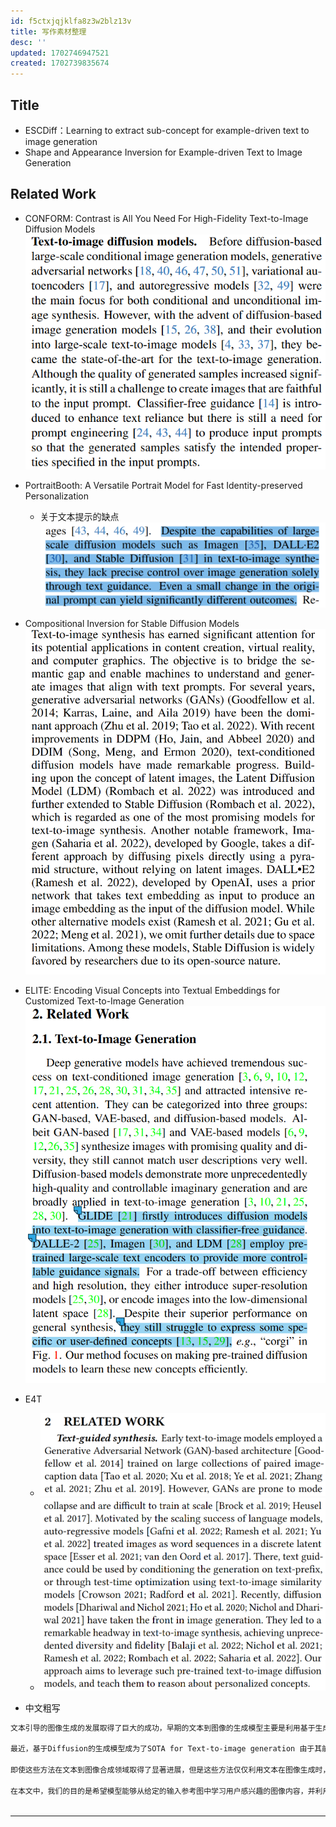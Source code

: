```yaml
---
id: f5ctxjqjklfa8z3w2blz13v
title: 写作素材整理
desc: ''
updated: 1702746947521
created: 1702739835674
---
```


## Title
* ESCDiff：Learning to extract sub-concept for example-driven text to image generation
* Shape and Appearance Inversion for Example-driven Text to Image Generation 



## Related Work
* CONFORM: Contrast is All You Need For High-Fidelity Text-to-Image Diffusion Models
![图 0](assets/images/5a32e883ea29971656ba80be36263319198e685b0d23c104005bd29f66626126.png)  
* PortraitBooth: A Versatile Portrait Model for Fast Identity-preserved Personalization
  * 关于文本提示的缺点
    ![图 1](assets/images/c3bb9835187343b6699a3425d684b4b9ec65ce61768cc15d1ef4299e4837e3d6.png) 

* Compositional Inversion for Stable Diffusion Models
![图 2](assets/images/ab1ffdcbb827ad7fa991eb11142085d82b3d541fae9df79b569256c934209fb9.png)  


* ELITE: Encoding Visual Concepts into Textual Embeddings for Customized Text-to-Image Generation
![图 3](assets/images/97b9e4718e29542408703ebd1a80ba3cec06e773428ab71e1df7efb8416846b6.png)  

* E4T
  * ![图 4](assets/images/9d6512d6888483a7eb6d4d4cbeeaad5b6ac950abc2cc2703d4350b92113dd394.png)  
  * ![图 5](assets/images/cab9da991a04c2d248dddddd12285558c9cdf65c85a0ab2f80556181bee96784.png)  



* 中文粗写

```txt
文本引导的图像生成的发展取得了巨大的成功，早期的文本到图像的生成模型主要是利用基于生成对抗网络的结构，结合CLIP。然而，GANs的训练不稳定容易引起模型坍塌问题，同时GANs受限于结构化的场景例如人脸编辑，并且difficult to train at scale.

最近，基于Diffusion的生成模型成为了SOTA for Text-to-image generation 由于其前所未有的高质量和可控的生成能力。

即使这些方法在文本到图像合成领域取得了显著进展，但是这些方法仅仅利用文本在图像生成时，仍然缺乏细粒度的控制，同时也无法清晰的表述清楚用户真正的意图。

在本文中，我们的目的是希望模型能够从给定的输入参考图中学习用户感兴趣的图像内容，并利用其合成满足用户意图的新的图像，进而消除文本内在的不确定性和模糊性。



```


---

